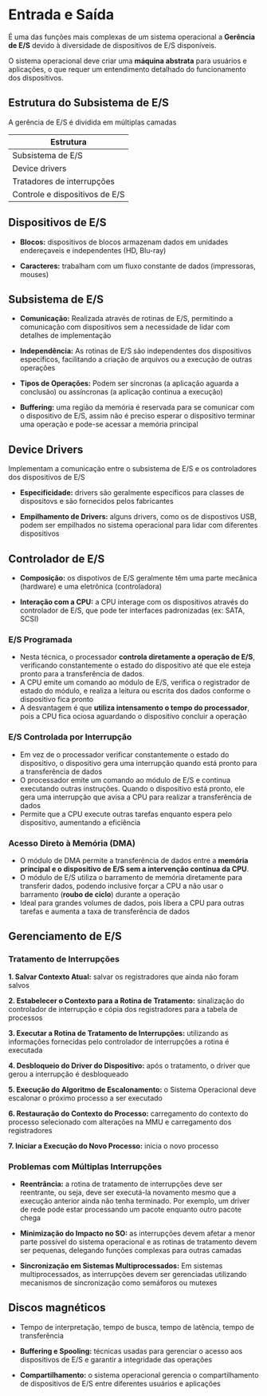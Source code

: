 # Entrada e Saída

É uma das funções mais complexas de um sistema operacional a **Gerência de E/S** devido à diversidade de dispositivos de E/S disponíveis.

O sistema operacional deve criar uma **máquina abstrata** para usuários e aplicações, o que requer um entendimento detalhado do funcionamento dos dispositivos.

## Estrutura do Subsistema de E/S

A gerência de E/S é dividida em múltiplas camadas

| Estrutura |
|-|
| Subsistema de E/S |
| Device drivers |
| Tratadores de interrupções |
| Controle e dispositivos de E/S |

## Dispositivos de E/S

- **Blocos:** dispositivos de blocos armazenam dados em unidades endereçaveis e independentes (HD, Blu-ray)

- **Caracteres:** trabalham com um fluxo constante de dados (impressoras, mouses)

## Subsistema de E/S

- **Comunicação:** Realizada através de rotinas de E/S, permitindo a comunicação com dispositivos sem a necessidade de lidar com detalhes de implementação

- **Independência:** As rotinas de E/S são independentes dos dispositivos específicos, facilitando a criação de arquivos ou a execução de outras operações

- **Tipos de Operações:** Podem ser síncronas (a aplicação aguarda a conclusão) ou assíncronas (a aplicação continua a execução)

- **Buffering:** uma região da memória é reservada para se comunicar com o dispositivo de E/S, assim não é preciso esperar o dispositivo terminar uma operação e pode-se acessar a memória principal

## Device Drivers

Implementam a comunicação entre o subsistema de E/S e os controladores dos dispositivos de E/S

- **Especificidade:** drivers são geralmente específicos para classes de dispositovs e são fornecidos pelos fabricantes

- **Empilhamento de Drivers:** alguns drivers, como os de dispostivos USB, podem ser empilhados no sistema operacional para lidar com diferentes dispositivos

## Controlador de E/S

- **Composição:** os dispotivos de E/S geralmente têm uma parte mecânica (hardware) e uma eletrônica (controladora)

- **Interação com a CPU:** a CPU interage com os dispositivos através do controlador de E/S, que pode ter interfaces padronizadas (ex: SATA, SCSI)

### E/S Programada

- Nesta técnica, o processador **controla diretamente a operação de E/S**, verificando constantemente o estado do dispositivo até que ele esteja pronto para a transferência de dados.
- A CPU emite um comando ao módulo de E/S, verifica o registrador de estado do módulo, e realiza a leitura ou escrita dos dados conforme o dispositivo fica pronto
- A desvantagem é que **utiliza intensamento o tempo do processador**, pois a CPU fica ociosa aguardando o dispositivo concluir a operação

### E/S Controlada por Interrupção

- Em vez de o processador verificar constantemente o estado do dispositivo, o dispositivo gera uma interrupção quando está pronto para a transferência de dados
- O processador emite um comando ao módulo de E/S e continua executando outras instruções. Quando o dispositivo está pronto, ele gera uma interrupção que avisa a CPU para realizar a transferência de dados
- Permite que a CPU execute outras tarefas enquanto espera pelo dispositivo, aumentando a eficiência

### Acesso Direto à Memória (DMA)

- O módulo de DMA permite a transferência de dados entre a **memória principal e o dispositivo de E/S sem a intervenção contínua da CPU**.
- O módulo de E/S utiliza o barramento de memória diretamente para transferir dados, podendo inclusive forçar a CPU a não usar o barramento (**roubo de ciclo**) durante a operação
- Ideal para grandes volumes de dados, pois libera a CPU para outras tarefas e aumenta a taxa de transferência de dados

## Gerenciamento de E/S

### Tratamento de Interrupções

**1. Salvar Contexto Atual:** salvar os registradores que ainda não foram salvos

**2. Estabelecer o Contexto para a Rotina de Tratamento:** sinalização do controlador de interrupção e cópia dos registradores para a tabela de processos

**3. Executar a Rotina de Tratamento de Interrupções:** utilizando as informações fornecidas pelo controlador de interrupções a rotina é executada

**4. Desbloqueio do Driver do Dispositivo:** após o tratamento, o driver que gerou a interrupção é desbloqueado

**5. Execução do Algoritmo de Escalonamento:** o Sistema Operacional deve escalonar o próximo processo a ser executado

**6. Restauração do Contexto do Processo:** carregamento do contexto do processo selecionado com alterações na MMU e carregamento dos registradores

**7. Iniciar a Execução do Novo Processo:** inicia o novo processo

### Problemas com Múltiplas Interrupções

- **Reentrância:** a rotina de tratamento de interrupções deve ser reentrante, ou seja, deve ser executá-la novamento mesmo que a execução anterior ainda não tenha terminado. Por exemplo, um driver de rede pode estar processando um pacote enquanto outro pacote chega

- **Minimização do Impacto no SO:** as interrupções devem afetar a menor parte possível do sistema operacional e as rotinas de tratamento devem ser pequenas, delegando funções complexas para outras camadas

- **Sincronização em Sistemas Multiprocessados:** Em sistemas multiprocessados, as interrupções devem ser gerenciadas utilizando mecanismos de sincronização como semáforos ou mutexes

## Discos magnéticos

- Tempo de interpretação, tempo de busca, tempo de latência, tempo de transferência

- **Buffering e Spooling:** técnicas usadas para gerenciar o acesso aos dispositivos de E/S e garantir a integridade das operações

- **Compartilhamento:** o sistema operacional gerencia o compartilhamento de dispositivos de E/S entre diferentes usuários e aplicações